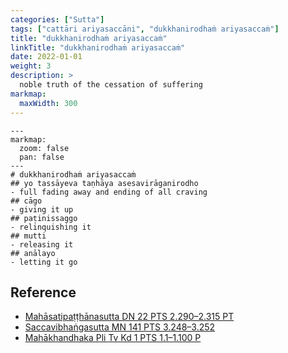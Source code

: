 ```yaml
---
categories: ["Sutta"]
tags: ["cattāri ariyasaccāni", "dukkhanirodhaṁ ariyasaccaṁ"]
title: "dukkhanirodhaṁ ariyasaccaṁ"
linkTitle: "dukkhanirodhaṁ ariyasaccaṁ"
date: 2022-01-01
weight: 3
description: >
  noble truth of the cessation of suffering
markmap:
  maxWidth: 300
---
```


```markmap
---
markmap:
  zoom: false
  pan: false
---
# dukkhanirodhaṁ ariyasaccaṁ
## yo tassāyeva taṇhāya asesavirāganirodho
- full fading away and ending of all craving
## cāgo
- giving it up
## paṭinissaggo
- relinquishing it
## mutti
- releasing it
## anālayo
- letting it go
```

## Reference

- [Mahāsatipaṭṭhānasutta DN 22 PTS 2.290–2.315 PT](https://suttacentral.net/dn22)
- [Saccavibhaṅgasutta MN 141 PTS 3.248–3.252](https://suttacentral.net/mn141)
- [Mahākhandhaka Pli Tv Kd 1 PTS 1.1–1.100 P](https://suttacentral.net/pli-tv-kd1)